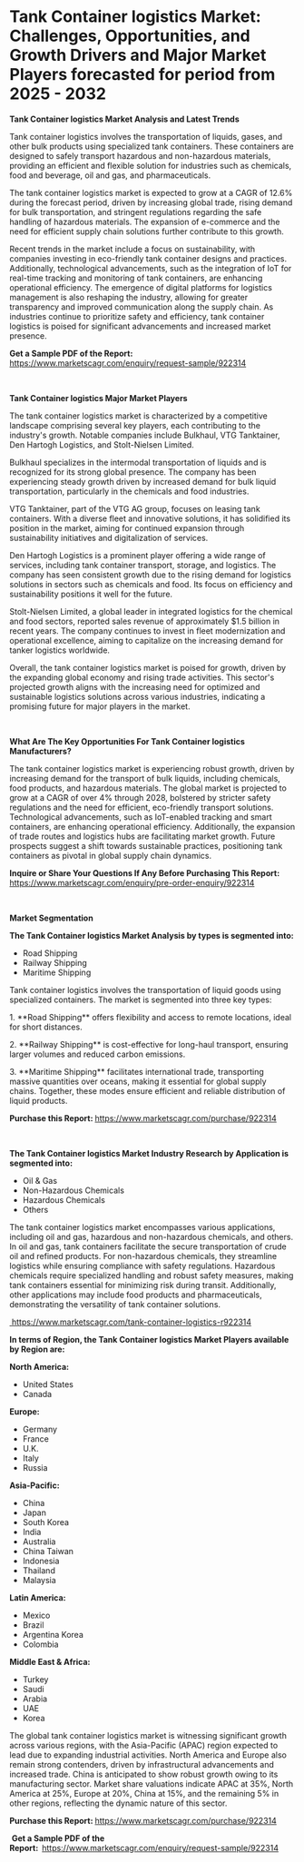 <p><h1>Tank Container logistics Market: Challenges, Opportunities, and Growth Drivers and Major Market Players forecasted for period from 2025 - 2032</h1></p><p><strong>Tank Container logistics Market Analysis and Latest Trends</strong></p>
<p><p>Tank container logistics involves the transportation of liquids, gases, and other bulk products using specialized tank containers. These containers are designed to safely transport hazardous and non-hazardous materials, providing an efficient and flexible solution for industries such as chemicals, food and beverage, oil and gas, and pharmaceuticals.</p><p>The tank container logistics market is expected to grow at a CAGR of 12.6% during the forecast period, driven by increasing global trade, rising demand for bulk transportation, and stringent regulations regarding the safe handling of hazardous materials. The expansion of e-commerce and the need for efficient supply chain solutions further contribute to this growth.</p><p>Recent trends in the market include a focus on sustainability, with companies investing in eco-friendly tank container designs and practices. Additionally, technological advancements, such as the integration of IoT for real-time tracking and monitoring of tank containers, are enhancing operational efficiency. The emergence of digital platforms for logistics management is also reshaping the industry, allowing for greater transparency and improved communication along the supply chain. As industries continue to prioritize safety and efficiency, tank container logistics is poised for significant advancements and increased market presence.</p></p>
<p><strong>Get a Sample PDF of the Report:&nbsp;</strong> <a href="https://www.marketscagr.com/enquiry/request-sample/922314?utm_campaign=3293&utm_medium=2&utm_source=Github&utm_content=ia&utm_term=18042025&utm_id=tank-container-logistics">https://www.marketscagr.com/enquiry/request-sample/922314</a></p>
<p>&nbsp;</p>
<p><strong>Tank Container logistics Major Market Players</strong></p>
<p><p>The tank container logistics market is characterized by a competitive landscape comprising several key players, each contributing to the industry's growth. Notable companies include Bulkhaul, VTG Tanktainer, Den Hartogh Logistics, and Stolt-Nielsen Limited.</p><p>Bulkhaul specializes in the intermodal transportation of liquids and is recognized for its strong global presence. The company has been experiencing steady growth driven by increased demand for bulk liquid transportation, particularly in the chemicals and food industries.</p><p>VTG Tanktainer, part of the VTG AG group, focuses on leasing tank containers. With a diverse fleet and innovative solutions, it has solidified its position in the market, aiming for continued expansion through sustainability initiatives and digitalization of services.</p><p>Den Hartogh Logistics is a prominent player offering a wide range of services, including tank container transport, storage, and logistics. The company has seen consistent growth due to the rising demand for logistics solutions in sectors such as chemicals and food. Its focus on efficiency and sustainability positions it well for the future.</p><p>Stolt-Nielsen Limited, a global leader in integrated logistics for the chemical and food sectors, reported sales revenue of approximately $1.5 billion in recent years. The company continues to invest in fleet modernization and operational excellence, aiming to capitalize on the increasing demand for tanker logistics worldwide.</p><p>Overall, the tank container logistics market is poised for growth, driven by the expanding global economy and rising trade activities. This sector's projected growth aligns with the increasing need for optimized and sustainable logistics solutions across various industries, indicating a promising future for major players in the market.</p></p>
<p>&nbsp;</p>
<p><strong>What Are The Key Opportunities For Tank Container logistics Manufacturers?</strong></p>
<p><p>The tank container logistics market is experiencing robust growth, driven by increasing demand for the transport of bulk liquids, including chemicals, food products, and hazardous materials. The global market is projected to grow at a CAGR of over 4% through 2028, bolstered by stricter safety regulations and the need for efficient, eco-friendly transport solutions. Technological advancements, such as IoT-enabled tracking and smart containers, are enhancing operational efficiency. Additionally, the expansion of trade routes and logistics hubs are facilitating market growth. Future prospects suggest a shift towards sustainable practices, positioning tank containers as pivotal in global supply chain dynamics.</p></p>
<p><strong>Inquire or Share Your Questions If Any Before Purchasing This Report:</strong> <a href="https://www.marketscagr.com/enquiry/pre-order-enquiry/922314?utm_campaign=3293&utm_medium=2&utm_source=Github&utm_content=ia&utm_term=18042025&utm_id=tank-container-logistics">https://www.marketscagr.com/enquiry/pre-order-enquiry/922314</a></p>
<p>&nbsp;</p>
<p><strong>Market Segmentation</strong></p>
<p><strong>The Tank Container logistics Market Analysis by types is segmented into:</strong></p>
<p><ul><li>Road Shipping</li><li>Railway Shipping</li><li>Maritime Shipping</li></ul></p>
<p><p>Tank container logistics involves the transportation of liquid goods using specialized containers. The market is segmented into three key types: </p><p>1. **Road Shipping** offers flexibility and access to remote locations, ideal for short distances.  </p><p>2. **Railway Shipping** is cost-effective for long-haul transport, ensuring larger volumes and reduced carbon emissions.  </p><p>3. **Maritime Shipping** facilitates international trade, transporting massive quantities over oceans, making it essential for global supply chains. Together, these modes ensure efficient and reliable distribution of liquid products.</p></p>
<p><strong>Purchase this Report:&nbsp;</strong><a href="https://www.marketscagr.com/purchase/922314?utm_campaign=3293&utm_medium=2&utm_source=Github&utm_content=ia&utm_term=18042025&utm_id=tank-container-logistics">https://www.marketscagr.com/purchase/922314</a></p>
<p>&nbsp;</p>
<p><strong>The Tank Container logistics Market Industry Research by Application is segmented into:</strong></p>
<p><ul><li>Oil & Gas</li><li>Non-Hazardous Chemicals</li><li>Hazardous Chemicals</li><li>Others</li></ul></p>
<p><p>The tank container logistics market encompasses various applications, including oil and gas, hazardous and non-hazardous chemicals, and others. In oil and gas, tank containers facilitate the secure transportation of crude oil and refined products. For non-hazardous chemicals, they streamline logistics while ensuring compliance with safety regulations. Hazardous chemicals require specialized handling and robust safety measures, making tank containers essential for minimizing risk during transit. Additionally, other applications may include food products and pharmaceuticals, demonstrating the versatility of tank container solutions.</p></p>
<p><a href="https://www.marketscagr.com/tank-container-logistics-r922314?utm_campaign=3293&utm_medium=2&utm_source=Github&utm_content=ia&utm_term=18042025&utm_id=tank-container-logistics">&nbsp;https://www.marketscagr.com/tank-container-logistics-r922314</a></p>
<p><strong>In terms of Region, the Tank Container logistics Market Players available by Region are:</strong></p>
<p>
    <p> <strong> North America: </strong>
        <ul>
            <li>United States</li>
            <li>Canada</li>
        </ul>
        </p> 
    <p> <strong> Europe: </strong>
        <ul>
            <li>Germany</li>
            <li>France</li>
            <li>U.K.</li>
            <li>Italy</li>
            <li>Russia</li>
        </ul>
        </p> 
    <p> <strong> Asia-Pacific: </strong>
        <ul>
            <li>China</li>
            <li>Japan</li>
            <li>South Korea</li>
            <li>India</li>
            <li>Australia</li>
            <li>China Taiwan</li>
            <li>Indonesia</li>
            <li>Thailand</li>
            <li>Malaysia</li>
        </ul>
        </p> 
    <p> <strong> Latin America: </strong>
        <ul>
            <li>Mexico</li>
            <li>Brazil</li>
            <li>Argentina Korea</li>
            <li>Colombia</li>
        </ul>
        </p> 
    <p> <strong> Middle East & Africa: </strong>
        <ul>
            <li>Turkey</li>
            <li>Saudi</li>
            <li>Arabia</li>
            <li>UAE</li>
            <li>Korea</li>
        </ul>
    </p>
    </p>
<p><p>The global tank container logistics market is witnessing significant growth across various regions, with the Asia-Pacific (APAC) region expected to lead due to expanding industrial activities. North America and Europe also remain strong contenders, driven by infrastructural advancements and increased trade. China is anticipated to show robust growth owing to its manufacturing sector. Market share valuations indicate APAC at 35%, North America at 25%, Europe at 20%, China at 15%, and the remaining 5% in other regions, reflecting the dynamic nature of this sector.</p></p>
<p><strong>Purchase this Report: </strong><a href="https://www.marketscagr.com/purchase/922314?utm_campaign=3293&utm_medium=2&utm_source=Github&utm_content=ia&utm_term=18042025&utm_id=tank-container-logistics">https://www.marketscagr.com/purchase/922314</a></p>
<p>&nbsp;<strong>Get a Sample PDF of the Report:&nbsp;&nbsp;</strong><a href="https://www.marketscagr.com/enquiry/request-sample/922314?utm_campaign=3293&utm_medium=2&utm_source=Github&utm_content=ia&utm_term=18042025&utm_id=tank-container-logistics">https://www.marketscagr.com/enquiry/request-sample/922314</a></p>
<p><strong></strong></p>
<p><p></p><p></p><p></p></p>